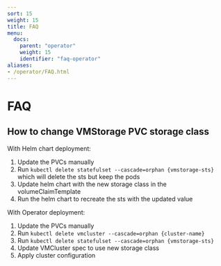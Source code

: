 ```yaml
---
sort: 15
weight: 15
title: FAQ
menu:
  docs:
    parent: "operator"
    weight: 15
    identifier: "faq-operator"
aliases:
- /operator/FAQ.html
---
```


# FAQ

## How to change VMStorage PVC storage class

With Helm chart deployment:

1. Update the PVCs manually
1. Run `kubectl delete statefulset --cascade=orphan {vmstorage-sts}` which will delete the sts but keep the pods
1. Update helm chart with the new storage class in the volumeClaimTemplate
1. Run the helm chart to recreate the sts with the updated value

With Operator deployment:

1. Update the PVCs manually
1. Run `kubectl delete vmcluster --cascade=orphan {cluster-name}`
1. Run `kubectl delete statefulset --cascade=orphan {vmstorage-sts}`
1. Update VMCluster spec to use new storage class
1. Apply cluster configuration
